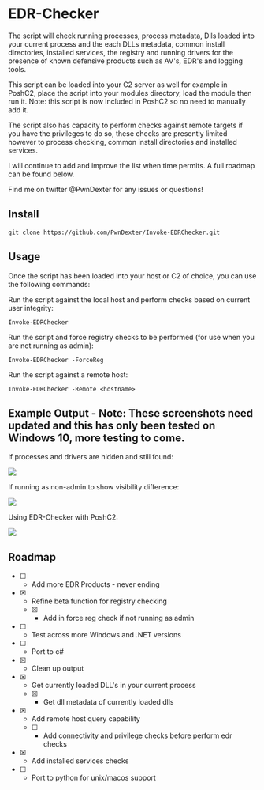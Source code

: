 # EDR-Checker
The script will check running processes, process metadata, Dlls loaded into your current process and the each DLLs metadata, common install directories, installed services, the registry and running drivers for the presence of known defensive products such as AV's, EDR's and logging tools.

This script can be loaded into your C2 server as well for example in PoshC2, place the script into your modules directory, load the module then run it. Note: this script is now included in PoshC2 so no need to manually add it.

The script also has capacity to perform checks against remote targets if you have the privileges to do so, these checks are presently limited however to process checking, common install directories and installed services.

I will continue to add and improve the list when time permits. A full roadmap can be found below.

Find me on twitter @PwnDexter for any issues or questions!

## Install

```
git clone https://github.com/PwnDexter/Invoke-EDRChecker.git
```

## Usage

Once the script has been loaded into your host or C2 of choice, you can use the following commands:

Run the script against the local host and perform checks based on current user integrity:
```
Invoke-EDRChecker
```

Run the script and force registry checks to be performed (for use when you are not running as admin):
```
Invoke-EDRChecker -ForceReg
```

Run the script against a remote host:
```
Invoke-EDRChecker -Remote <hostname>
```

## Example Output - Note: These screenshots need updated and this has only been tested on Windows 10, more testing to come.

If processes and drivers are hidden and still found:

![](https://raw.githubusercontent.com/PwnDexter/edr-checker/master/Images/edr-new-adm.png)

If running as non-admin to show visibility difference:

![](https://raw.githubusercontent.com/PwnDexter/edr-checker/master/Images/edr-new-noadm.png)

Using EDR-Checker with PoshC2:

![](https://raw.githubusercontent.com/PwnDexter/edr-checker/master/Images/edr-poshc2.png)

## Roadmap
- [ ] - Add more EDR Products - never ending
- [x] - Refine beta function for registry checking
  - [x] - Add in force reg check if not running as admin
- [ ] - Test across more Windows and .NET versions
- [ ] - Port to c#
- [x] - Clean up output
- [x] - Get currently loaded DLL's in your current process
  - [x] - Get dll metadata of currently loaded dlls
- [x] - Add remote host query capability
  - [ ] - Add connectivity and privilege checks before perform edr checks
- [x] - Add installed services checks
- [ ] - Port to python for unix/macos support

